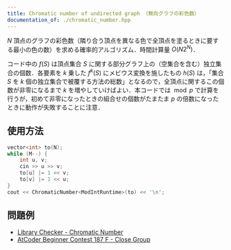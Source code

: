 ```yaml
---
title: Chromatic number of undirected graph （無向グラフの彩色数）
documentation_of: ./chromatic_number.hpp
---
```


$N$ 頂点のグラフの彩色数（隣り合う頂点を異なる色で全頂点を塗るときに要する最小の色の数）を求める確率的アルゴリズム．時間計算量 $O(N 2^N)$．

コード中の $f(S)$ は頂点集合 $S$ に関する部分グラフ上の（空集合を含む）独立集合の個数．各要素を $k$ 乗した $f^k(S)$ にメビウス変換を施したもの $h(S)$ は，「集合 $S$ を $k$ 個の独立集合で被覆する方法の総数」となるので，全頂点に関するこの個数が非零になるまで $k$ を増やしていけばよい．本コードでは $\bmod p$ で計算を行うが，初めて非零になったときの組合せの個数がたまたま $p$ の倍数になったときに動作が失敗することに注意．

## 使用方法

```cpp
vector<int> to(N);
while (M--) {
    int u, v;
    cin >> u >> v;
    to[u] |= 1 << v;
    to[v] |= 1 << u;
}
cout << ChromaticNumber<ModIntRuntime>(to) << '\n';
```

## 問題例

- [Library Checker - Chromatic Number](https://judge.yosupo.jp/problem/chromatic_number)
- [AtCoder Beginner Contest 187 F - Close Group](https://atcoder.jp/contests/abc187/tasks/abc187_f)
